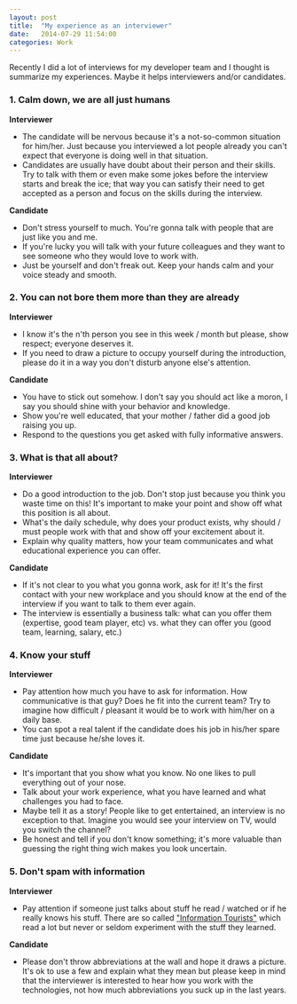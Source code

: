 ```yaml
---
layout: post
title:  "My experience as an interviewer"
date:   2014-07-29 11:54:00
categories: Work
---
```

Recently I did a lot of interviews for my developer team and I thought is summarize my experiences. Maybe it helps interviewers and/or candidates.

### 1. Calm down, we are all just humans

**Interviewer**
  - The candidate will be nervous because it's a not-so-common situation for him/her. Just because you interviewed a lot people already you can't expect that everyone is doing well in that situation.
  - Candidates are usually have doubt about their person and their skills. Try to talk with them or even make some jokes before the interview starts and break the ice; that way you can satisfy their need to get accepted as a person and focus on the skills during the interview.

**Candidate**
  - Don't stress yourself to much. You're gonna talk with people that are just like you and me.
  - If you're lucky you will talk with your future colleagues and they want to see someone who they would love to work with.
  - Just be yourself and don't freak out. Keep your hands calm and your voice steady and smooth.

### 2. You can not bore them more than they are already

**Interviewer**
  - I know it's the n'th person you see in this week / month but please, show respect; everyone deserves it.
  - If you need to draw a picture to occupy yourself during the introduction, please do it in a way you don't disturb anyone else's attention.
  
**Candidate**
  - You have to stick out somehow. I don't say you should act like a moron, I say you should shine with your behavior and knowledge.
  - Show you're well educated, that your mother / father did a good job raising you up.
  - Respond to the questions you get asked with fully informative answers.

### 3. What is that all about?

**Interviewer**
  - Do a good introduction to the job. Don't stop just because you think you waste time on this! It's important to make your point and show off what this position is all about.
  - What's the daily schedule, why does your product exists, why should / must people work with that and show off your excitement about it.
  - Explain why quality matters, how your team communicates and what educational experience you can offer.
  
**Candidate**
  - If it's not clear to you what you gonna work, ask for it! It's the first contact with your new workplace and you should know at the end of the interview if you want to talk to them ever again.
  - The interview is essentially a business talk: what can you offer them (expertise, good team player, etc) vs. what they can offer you (good team, learning, salary, etc.)

### 4. Know your stuff
  
**Interviewer**
  - Pay attention how much you have to ask for information. How communicative is that guy? Does he fit into the current team? Try to imagine how difficult / pleasant it would be to work with him/her on a daily base.
  - You can spot a real talent if the candidate does his job in his/her spare time just because he/she loves it.
  
**Candidate**
  - It's important that you show what you know. No one likes to pull everything out of your nose.
  - Talk about your work experience, what you have learned and what challenges you had to face.
  - Maybe tell it as a story! People like to get entertained, an interview is no exception to that. Imagine you would see your interview on TV, would you switch the channel?
  - Be honest and tell if you don't know something; it's more valuable than guessing the right thing wich makes you look uncertain.

### 5. Don't spam with information
  
**Interviewer**
  - Pay attention if someone just talks about stuff he read / watched or if he really knows his stuff. There are so called ["Information Tourists"](/assets/knowledge_vs_experience.jpg) which read a lot but never or seldom experiment with the stuff they learned.
  
**Candidate**
  - Please don't throw abbreviations at the wall and hope it draws a picture. It's ok to use a few and explain what they mean but please keep in mind that the interviewer is interested to hear how you work with the technologies, not how much abbreviations you suck up in the last years.